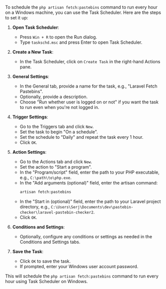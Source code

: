 To schedule the `php artisan fetch:pastebins` command to run every hour on a Windows machine, you can use the Task Scheduler. Here are the steps to set it up:

1. **Open Task Scheduler**:
   - Press `Win + R` to open the Run dialog.
   - Type `taskschd.msc` and press Enter to open Task Scheduler.

2. **Create a New Task**:
   - In the Task Scheduler, click on `Create Task` in the right-hand Actions pane.

3. **General Settings**:
   - In the General tab, provide a name for the task, e.g., "Laravel Fetch Pastebins".
   - Optionally, provide a description.
   - Choose "Run whether user is logged on or not" if you want the task to run even when you're not logged in.

4. **Trigger Settings**:
   - Go to the Triggers tab and click `New`.
   - Set the task to begin "On a schedule".
   - Set the schedule to "Daily" and repeat the task every 1 hour.
   - Click `OK`.

5. **Action Settings**:
   - Go to the Actions tab and click `New`.
   - Set the action to "Start a program".
   - In the "Program/script" field, enter the path to your PHP executable, e.g., `C:\path\to\php.exe`.
   - In the "Add arguments (optional)" field, enter the artisan command:
     ```bash
     artisan fetch:pastebins
     ```
   - In the "Start in (optional)" field, enter the path to your Laravel project directory, e.g., `C:\Users\Serj\Documents\dev\pastebin-checker\laravel-pastebin-checker2`.
   - Click `OK`.

6. **Conditions and Settings**:
   - Optionally, configure any conditions or settings as needed in the Conditions and Settings tabs.

7. **Save the Task**:
   - Click `OK` to save the task.
   - If prompted, enter your Windows user account password.

This will schedule the `php artisan fetch:pastebins` command to run every hour using Task Scheduler on Windows.